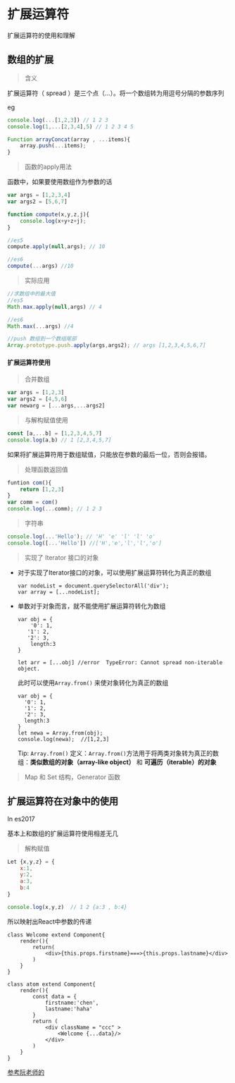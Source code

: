 # 扩展运算符

扩展运算符的使用和理解

## 数组的扩展

> 含义

扩展运算符（ spread ）是三个点（...）。将一个数组转为用逗号分隔的参数序列

eg

```javascript
console.log(...[1,2,3]) // 1 2 3
console.log(1,...[2,3,4],5) // 1 2 3 4 5

Function arrayConcat(array , ...items){
	array.push(...items);
}
```
> 函数的apply用法

函数中，如果要使用数组作为参数的话

```javascript
var args = [1,2,3,4]
var args2 = [5,6,7]

function compute(x,y,z,j){
	console.log(x+y+z+j);
}

//es5 
compute.apply(null,args); // 10

//es6
compute(...args) //10
```
> 实际应用

```javascript
//求数组中的最大值
//es5 
Math.max.apply(null,args) // 4

//es6
Math.max(...args) //4

//push 数组到一个数组尾部
Array.prototype.push.apply(args,args2); // args [1,2,3,4,5,6,7]
```
#### 扩展运算符使用

> 合并数组

```javascript
var args = [1,2,3]
var args2 = [4,5,6]
var newarg = [...args,...args2]
```
> 与解构赋值使用

```javascript
const [a,...b] = [1,2,3,4,5,7]
console.log(a,b) // 1 [2,3,4,5,7]
```
如果将扩展运算符用于数组赋值，只能放在参数的最后一位，否则会报错。

> 处理函数返回值

```javascript
funtion com(){
	return [1,2,3]
}
var comm = com()
console.log(...comm); // 1 2 3
```

> 字符串

```javascript
console.log(...'Hello'); // 'H' 'e' 'l' 'l' 'o'
console.log([...'Hello']) //['H','e','l','l','o']
```

> 实现了 Iterator 接口的对象

+ 对于实现了Iterator接口的对象，可以使用扩展运算符转化为真正的数组

	```
	var nodeList = document.querySelectorAll('div');
	var array = [...nodeList];
	```
	
+ 单数对于对象而言，就不能使用扩展运算符转化为数组

	```
	var obj = {
		'0': 1,
	   '1': 2,
	   '2': 3,
		length:3
	}
	
	let arr = [...obj] //error  TypeError: Cannot spread non-iterable object.
	```
	此时可以使用```Array.from()``` 来使对象转化为真正的数组
	
	```
	var obj = {
	  '0': 1,
	  '1': 2,
	  '2': 3,
	  length:3
	}
	let newa = Array.from(obj);
	console.log(newa);  //[1,2,3]
	```
	
	Tip: ```Array.from()``` 定义：```Array.from()```方法用于将两类对象转为真正的数组：**类似数组的对象（array-like object）** 和 **可遍历（iterable）的对象**

> Map 和 Set 结构，Generator 函数
	
## 扩展运算符在对象中的使用

In es2017

基本上和数组的扩展运算符使用相差无几

> 解构赋值

```javascript
Let {x,y,z} = {
	x:1,
	y:2,
	a:3,
	b:4
}

console.log(x,y,z)  // 1 2 {a:3 , b:4}

```

所以映射出React中参数的传递

```
class Welcome extend Component{
	render(){
		return(
			<div>{this.props.firstname}===>{this.props.lastname}</div>
		)
	}
}

class atom extend Component{
	render(){
		const data = {
			firstname:'chen',
			lastname:'haha'
		}
		return (
			<div className = "ccc" >
				<Welcome {...data}/>
			</div>
		)
	}
}

```

[参考阮老师的](http://es6.ruanyifeng.com/#docs/object#对象的扩展运算符)


